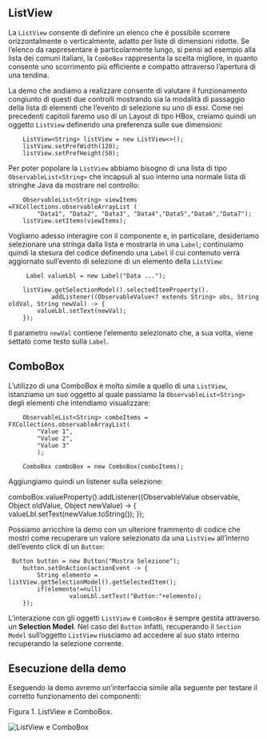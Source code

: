 ListView
--------

La `ListView` consente di definire un elenco che è possibile scorrere orizzontalmente o verticalmente, adatto per liste di dimensioni ridotte. Se l’elenco da rappresentare è particolarmente lungo, si pensi ad esempio alla lista dei comuni italiani, la `ComboBox` rappresenta la scelta migliore, in quanto consente uno scorrimento più efficiente e compatto attraverso l’apertura di una tendina.

La demo che andiamo a realizzare consente di valutare il funzionamento congiunto di questi due controlli mostrando sia la modalità di passaggio della lista di elementi che l’evento di selezione su uno di essi. Come nei precedenti capitoli faremo uso di un Layout di tipo HBox, creiamo quindi un oggetto `ListView` definendo una preferenza sulle sue dimensioni:

        ListView<String> listView = new ListView<>();
        listView.setPrefWidth(120);
        listView.setPrefHeight(50);
        

Per poter popolare la `ListView` abbiamo bisogno di una lista di tipo `ObservableList<String>` che incapsuli al suo interno una normale lista di stringhe Java da mostrare nel controllo:

        ObservableList<String> viewItems =FXCollections.observableArrayList (
            "Data1", "Data2", "Data3", "Data4","Data5","Data6","Data7");
        listView.setItems(viewItems);
          

Vogliamo adesso interagire con il componente e, in particolare, desideriamo selezionare una stringa dalla lista e mostrarla in una `Label`; continuiamo quindi la stesura del codice definendo una `Label` il cui contenuto verrà aggiornato sull’evento di selezione di un elemento della `ListView`:

         Label valueLbl = new Label("Data ...");
        
        listView.getSelectionModel().selectedItemProperty().
                addListener((ObservableValue<? extends String> obs, String oldVal, String newVal) -> {
            valueLbl.setText(newVal);
        });
         

Il parametro `newVal` contiene l’elemento selezionato che, a sua volta, viene settato come testo sulla `Label`.

ComboBox
--------

L’utilizzo di una ComboBox è molto simile a quello di una `ListView`, istanziamo un suo oggetto al quale passiamo la `ObservableList<String>` degli elementi che intendiamo visualizzare:

        ObservableList<String> comboItems = FXCollections.observableArrayList(
            "Value 1",
            "Value 2",
            "Value 3"
            );
       
        ComboBox comboBox = new ComboBox(comboItems);
         

Aggiungiamo quindi un listener sulla selezione:

   comboBox.valueProperty().addListener((ObservableValue observable, Object oldValue, Object newValue) -> {
            valueLbl.setText(newValue.toString());
        });

Possiamo arricchire la demo con un ulteriore frammento di codice che mostri come recuperare un valore selezionato da una `ListView` all’interno dell’evento click di un `Button`:

     Button button = new Button("Mostra Selezione");
        button.setOnAction(actionEvent -> {
            String elemento = listView.getSelectionModel().getSelectedItem();
            if(elemento!=null)
                     valueLbl.setText("Button:"+elemento);
        });

L’interazione con gli oggetti `ListView` e `ComboBox` è sempre gestita attraverso un **Selection Model**. Nel caso del `Button` infatti, recuperando il `Section Model` sull’oggetto `ListView` riusciamo ad accedere al suo stato interno recuperando la selezione corrente.

Esecuzione della demo
---------------------

Eseguendo la demo avremo un’interfaccia simile alla seguente per testare il corretto funzionamento dei componenti:

Figura 1. ListView e ComboBox.

![ListView e ComboBox](http://www.html.it/wp-content/uploads/2017/04/listview_combobox.png)
